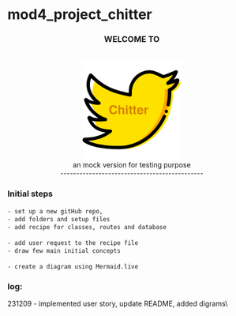 # mod4_project_chitter

<div align='center'><h3>WELCOME TO</h3><br><img src="static/logo.png" width=200><br>an mock version for testing purpose<br> ---------------------------------------------</div>


### Initial steps
```
- set up a new gitHub repo,
- add folders and setup files
- add recipe for classes, routes and database

- add user request to the recipe file
- draw few main initial concepts

- create a diagram using Mermaid.live
``` 

### log:

231209 - implemented user story, update README, added digrams\

